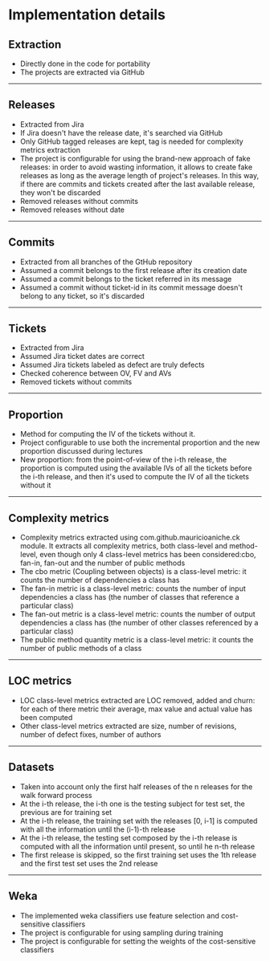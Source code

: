 # Implementation details

## Extraction
 -  Directly done in the code for portability
 -  The projects are extracted via GitHub

---
## Releases
 -  Extracted from Jira
 -  If Jira doesn't have the release date, it's searched via GitHub
 -  Only GitHub tagged releases are kept, tag is needed for complexity metrics extraction
 -  The project is configurable for using the brand-new approach of fake releases: in order to avoid wasting information,
    it allows to create fake releases as long as the average length of project's releases. In this way, if there are commits
    and tickets created after the last available release, they won't be discarded
 -  Removed releases without commits
 -  Removed releases without date

---
## Commits
 -  Extracted from all branches of the GtHub repository
 -  Assumed a commit belongs to the first release after its creation date
 -  Assumed a commit belongs to the ticket referred in its message
 -  Assumed a commit without ticket-id in its commit message doesn't belong to any ticket, so it's discarded


---
## Tickets
 -  Extracted from Jira
 -  Assumed Jira ticket dates are correct
 -  Assumed Jira tickets labeled as defect are truly defects
 -  Checked coherence between OV, FV and AVs
 -  Removed tickets without commits


---
## Proportion
 -  Method for computing the IV of the tickets without it.
 -  Project configurable to use both the incremental proportion and the new proportion discussed during lectures
 -  New proportion: from the point-of-view of the i-th release, the proportion is computed using the available IVs
    of all the tickets before the i-th release, and then it's used to compute the IV of all the tickets without it


---
## Complexity metrics
 -  Complexity metrics extracted using com.github.mauricioaniche.ck module. It extracts all complexity metrics,
    both class-level and method-level, even though only 4 class-level metrics has been considered:cbo, fan-in,
    fan-out and the number of public methods
 -  The cbo metric (Coupling between objects) is a class-level metric: it counts the number of dependencies a class has
 -  The fan-in metric is a class-level metric: counts the number of input dependencies a class has
    (the number of classes that reference a particular class)
 -  The fan-out metric is a class-level metric: counts the number of output dependencies a class has
    (the number of other classes referenced by a particular class)
 -  The public method quantity metric is a class-level metric: it counts the number of public methods of a class


---
## LOC metrics
 -  LOC class-level metrics extracted are LOC removed, added and churn: for each of there metric their average,
    max value and actual value has been computed
 -  Other class-level metrics extracted are size, number of revisions, number of defect fixes, number of authors


---
## Datasets
 -  Taken into account only the first half releases of the n releases for the walk forward process
 -  At the i-th release, the i-th one is the testing subject for test set, the previous are for training set
 -  At the i-th release, the training set with the releases [0, i-1] is computed with all the information until the (i-1)-th release
 -  At the i-th release, the testing set composed by the i-th release is computed with all the information until present, so until he n-th release
 -  The first release is skipped, so the first training set uses the 1th release and the first test set uses the 2nd release


---
## Weka
 -  The implemented weka classifiers use feature selection and cost-sensitive classifiers
 -  The project is configurable for using sampling during training
 -  The project is configurable for setting the weights of the cost-sensitive classifiers